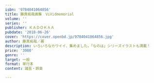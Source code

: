 ```yaml
---
isbn: '9784041064856'
title: 藤真拓哉画集　ViVidmemorial
volume: ''
series: ''
publisher: ＫＡＤＯＫＡＡ
pubdate: '2018-06-26'
cover: 'https://cover.openbd.jp/9784041064856.jpg'
author: 藤真拓哉／著
description: いろいろなカワイイ、集めました。「なのは」シリーズイラストも満載！
price: '3000'
genre: ''
target: 一般
format: 単行本
content: 諸芸・娯楽

---
```

